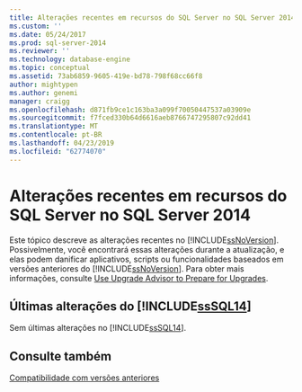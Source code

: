 ```yaml
---
title: Alterações recentes em recursos do SQL Server no SQL Server 2014 | Microsoft Docs
ms.custom: ''
ms.date: 05/24/2017
ms.prod: sql-server-2014
ms.reviewer: ''
ms.technology: database-engine
ms.topic: conceptual
ms.assetid: 73ab6859-9605-419e-bd78-798f68cc66f8
author: mightypen
ms.author: genemi
manager: craigg
ms.openlocfilehash: d871fb9ce1c163ba3a099f70050447537a03909e
ms.sourcegitcommit: f7fced330b64d6616aeb8766747295807c92dd41
ms.translationtype: MT
ms.contentlocale: pt-BR
ms.lasthandoff: 04/23/2019
ms.locfileid: "62774070"
---
```

# <a name="breaking-changes-to-sql-server-features-in-sql-server-2014"></a>Alterações recentes em recursos do SQL Server no SQL Server 2014
  Este tópico descreve as alterações recentes no [!INCLUDE[ssNoVersion](../includes/ssnoversion-md.md)]. Possivelmente, você encontrará essas alterações durante a atualização, e elas podem danificar aplicativos, scripts ou funcionalidades baseados em versões anteriores do [!INCLUDE[ssNoVersion](../includes/ssnoversion-md.md)]. Para obter mais informações, consulte [Use Upgrade Advisor to Prepare for Upgrades](../../2014/sql-server/install/use-upgrade-advisor-to-prepare-for-upgrades.md).  
  
## <a name="breaking-changes-in-includesssql14includessssql14-mdmd"></a>Últimas alterações do [!INCLUDE[ssSQL14](../includes/sssql14-md.md)]  
 Sem últimas alterações no [!INCLUDE[ssSQL14](../includes/sssql14-md.md)].  
  
## <a name="see-also"></a>Consulte também  
 [Compatibilidade com versões anteriores](../../2014/getting-started/backward-compatibility.md)  
  
  

